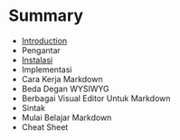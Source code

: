 # Summary

* [Introduction](README.md)
* Pengantar
* [Instalasi](instalasi.md)
* Implementasi
* Cara Kerja Markdown
* Beda Degan WYSIWYG
* Berbagai Visual Editor Untuk Markdown
* Sintak
* Mulai Belajar Markdown
* Cheat Sheet


